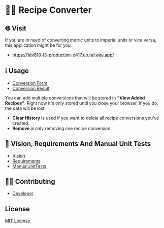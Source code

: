 # 👨‍🍳 Recipe Converter

## 🌐 Visit
If you are in need of converting metric units to imperial units or vice versa, this application might be for you. 
- https://1dv610-l3-production-e417.up.railway.app/

## ℹ️ Usage
- [Conversion Form](docs/images/UserInputUI.png)
- [Conversion Result](docs/images/UserConversionResult.png)

You can add multiple conversions that will be stored in **"View Added Recipes"**.
Right now it's only stored until you close your browser, if you do, the data will be lost. 

- **Clear History** is used if you want to delete all recipe conversions you've created.
- **Remove** is only removing one recipe conversion.

## 📄 Vision, Requirements And Manual Unit Tests
- [Vision](../../wiki/Vision)
- [Requirements](../../wiki/Requirements)
- [ManualUnitTests](../../wiki/Manual-unit-tests)

## 👨‍💻 Contributing
- [Developer](../../blob/main/DEVELOPER.md)

## License
[MIT License](LICENSE)

